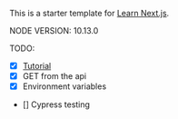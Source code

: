 This is a starter template for [Learn Next.js](https://nextjs.org/learn).

NODE VERSION: 10.13.0

TODO:
- [x] [Tutorial](https://nextjs.org/learn/basics/create-nextjs-app)
- [x] GET from the api
- [x] Environment variables
- [] Cypress testing
